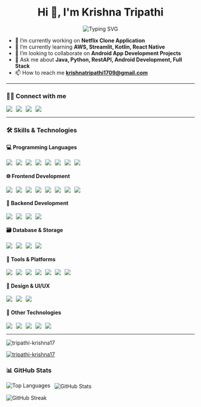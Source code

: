 <h1 align="center">Hi 👋, I'm Krishna Tripathi</h1>
<p align="center">
  <img src="https://readme-typing-svg.herokuapp.com?font=Fira+Code&size=19&pause=1000&center=true&vCenter=true&color=36BCF7&width=500&lines=A+passionate+frontend+developer+from+India" alt="Typing SVG" />
</p>




- 🔭 I’m currently working on **Netflix Clone Application**  
- 🌱 I’m currently learning **AWS, Streamlit, Kotlin, React Native**  
- 👯 I’m looking to collaborate on **Android App Development Projects**  
- 💬 Ask me about **Java, Python, RestAPI, Android Development, Full Stack**  
- 📫 How to reach me **krishnatripathi1709@gmail.com**

---


### 🧑‍💻 Connect with me

<div style="display: flex; flex-wrap: wrap; gap: 10px;">
  <a href="https://linkedin.com/in/krishna-tripathi-809608312" target="_blank">
    <img src="https://img.shields.io/badge/-LinkedIn-0077B5?logo=linkedin&logoColor=white" />
  </a>
  <a href="https://instagram.com/krishna__17_09" target="_blank">
    <img src="https://img.shields.io/badge/-Instagram-E4405F?logo=instagram&logoColor=white" />
  </a>
  <a href="https://www.hackerrank.com/@iot1a_2212601" target="_blank">
    <img src="https://img.shields.io/badge/-HackerRank-2EC866?logo=hackerrank&logoColor=white" />
  </a>
  <a href="https://www.leetcode.com/krishna_17_09" target="_blank">
    <img src="https://img.shields.io/badge/-LeetCode-FFA116?logo=leetcode&logoColor=black" />
  </a>
</div>

---


### 🛠️ Skills & Technologies

#### 💻 Programming Languages  
<div style="display: flex; flex-wrap: wrap; gap: 10px;">
  <img src="https://img.shields.io/badge/-Java-red?logo=java&logoColor=white" />
  <img src="https://img.shields.io/badge/-Python-blue?logo=python&logoColor=white" />
  <img src="https://img.shields.io/badge/-JavaScript-F7DF1E?logo=javascript&logoColor=black" />
  <img src="https://img.shields.io/badge/-TypeScript-3178C6?logo=typescript&logoColor=white" />
  <img src="https://img.shields.io/badge/-C-00599C?logo=c&logoColor=white" />
  <img src="https://img.shields.io/badge/-Kotlin-0095D5?logo=kotlin&logoColor=white" />
  <img src="https://img.shields.io/badge/-SQL-4479A1?logo=sqlite&logoColor=white" />
  <img src="https://img.shields.io/badge/-Bash-4EAA25?logo=gnu-bash&logoColor=white" />
</div>

#### 🌐 Frontend Development  
<div style="display: flex; flex-wrap: wrap; gap: 10px;">
  <img src="https://img.shields.io/badge/-HTML5-E34F26?logo=html5&logoColor=white" />
  <img src="https://img.shields.io/badge/-CSS3-1572B6?logo=css3&logoColor=white" />
  <img src="https://img.shields.io/badge/-Bootstrap-563D7C?logo=bootstrap&logoColor=white" />
  <img src="https://img.shields.io/badge/-TailwindCSS-38B2AC?logo=tailwind-css&logoColor=white" />
  <img src="https://img.shields.io/badge/-React-61DAFB?logo=react&logoColor=black" />
  <img src="https://img.shields.io/badge/-Next.js-000000?logo=next.js&logoColor=white" />
  <img src="https://img.shields.io/badge/-React%20Native-61DAFB?logo=react&logoColor=white" />
  <img src="https://img.shields.io/badge/-Flutter-02569B?logo=flutter&logoColor=white" />
</div>

#### 🧩 Backend Development  
<div style="display: flex; flex-wrap: wrap; gap: 10px;">
  <img src="https://img.shields.io/badge/-Node.js-339933?logo=node.js&logoColor=white" />
  <img src="https://img.shields.io/badge/-Express.js-000000?logo=express&logoColor=white" />
  <img src="https://img.shields.io/badge/-Spring-6DB33F?logo=spring&logoColor=white" />
  <img src="https://img.shields.io/badge/-REST%20API-FF6F00?logo=api&logoColor=white" />
</div>

#### 🗃️ Database & Storage  
<div style="display: flex; flex-wrap: wrap; gap: 10px;">
  <img src="https://img.shields.io/badge/-MySQL-4479A1?logo=mysql&logoColor=white" />
  <img src="https://img.shields.io/badge/-MongoDB-47A248?logo=mongodb&logoColor=white" />
  <img src="https://img.shields.io/badge/-SQL%20Server-CC2927?logo=microsoft-sql-server&logoColor=white" />
  <img src="https://img.shields.io/badge/-Oracle-F80000?logo=oracle&logoColor=white" />
</div>

#### 🧰 Tools & Platforms  
<div style="display: flex; flex-wrap: wrap; gap: 10px;">
  <img src="https://img.shields.io/badge/-Git-F05032?logo=git&logoColor=white" />
  <img src="https://img.shields.io/badge/-GitHub-181717?logo=github&logoColor=white" />
  <img src="https://img.shields.io/badge/-Docker-2496ED?logo=docker&logoColor=white" />
  <img src="https://img.shields.io/badge/-Postman-FF6C37?logo=postman&logoColor=white" />
  <img src="https://img.shields.io/badge/-Firebase-FFCA28?logo=firebase&logoColor=black" />
  <img src="https://img.shields.io/badge/-AWS-232F3E?logo=amazon-aws&logoColor=white" />
  <img src="https://img.shields.io/badge/-MATLAB-0076A8?logo=mathworks&logoColor=white" />
</div>

#### 🎨 Design & UI/UX  
<div style="display: flex; flex-wrap: wrap; gap: 10px;">
  <img src="https://img.shields.io/badge/-Figma-F24E1E?logo=figma&logoColor=white" />
  <img src="https://img.shields.io/badge/-Blender-F5792A?logo=blender&logoColor=white" />
  <img src="https://img.shields.io/badge/-Illustrator-FF9A00?logo=adobe-illustrator&logoColor=white" />
</div>

#### 📱 Other Technologies  
<div style="display: flex; flex-wrap: wrap; gap: 10px;">
  <img src="https://img.shields.io/badge/-Android-3DDC84?logo=android&logoColor=white" />
  <img src="https://img.shields.io/badge/-Unity-000000?logo=unity&logoColor=white" />
  <img src="https://img.shields.io/badge/-Electron-47848F?logo=electron&logoColor=white" />
  <img src="https://img.shields.io/badge/-Streamlit-FF4B4B?logo=streamlit&logoColor=white" />
  <img src="https://img.shields.io/badge/-Pandas-150458?logo=pandas&logoColor=white" />
</div>

---


<!-- Profile Views -->
<p align="left">
  <img src="https://komarev.com/ghpvc/?username=tripathi-krishna17&label=Profile%20views&color=0e75b6&style=flat" alt="tripathi-krishna17" />
</p>

<!-- GitHub Trophies -->
<p align="left">
  <a href="https://github.com/ryo-ma/github-profile-trophy">
    <img src="https://github-profile-trophy.vercel.app/?username=tripathi-krishna17&theme=tokyonight&no-bg=true&no-frame=true" alt="tripathi-krishna17" />
  </a>
</p>


### 📊 GitHub Stats

<!-- Top Languages -->
<p>
  <img align="left" 
       src="https://github-readme-stats.vercel.app/api/top-langs/?username=tripathi-krishna17&layout=compact&theme=tokyonight&hide_border=true" 
       alt="Top Languages" />
</p>

<!-- GitHub Stats -->
<p>&nbsp;
  <img align="center" 
       src="https://github-readme-stats.vercel.app/api?username=tripathi-krishna17&show_icons=true&locale=en&theme=tokyonight&hide_border=true" 
       alt="GitHub Stats" />
</p>

<!-- GitHub Streak -->
<p>
  <img align="center" 
       src="https://github-readme-streak-stats.herokuapp.com?user=tripathi-krishna17&theme=tokyonight&hide_border=true" 
       alt="GitHub Streak" />
</p>

